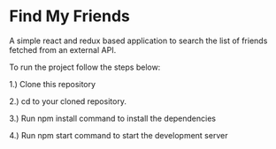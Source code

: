 # Find My Friends
A simple react and redux based application to search the list of friends fetched from an external API.

To run the project follow the steps below:


   1.) Clone this repository

   2.) cd to your cloned repository.

   3.) Run npm install command to install the dependencies

   4.) Run npm start command to start the development server
